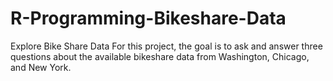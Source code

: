 # R-Programming-Bikeshare-Data

Explore Bike Share Data
For this project, the goal is to ask and answer three questions about the available bikeshare data from Washington, Chicago, and New York. 
